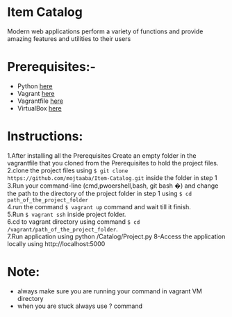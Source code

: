 
# Item Catalog
Modern web applications perform a variety of functions and provide amazing features and utilities to their users

# Prerequisites:-
- Python  [here](https://www.python.org)
- Vagrant   [here](https://www.vagrantup.com/downloads.html)
- Vagrantfile [here](https://github.com/udacity/fullstack-nanodegree-vm)
- VirtualBox   [here](https://www.virtualbox.org/wiki/Download_Old_Builds_5_1)

# Instructions:
1.After installing all the Prerequisites Create an empty folder in the vagrantfile that you cloned from the Prerequisites to hold the project files.
2.clone the project files using ```$ git clone https://github.com/mojtaaba/Item-Catalog.git``` inside the folder in step 1           
3.Run your command-line (cmd,pwoershell,bash, git bash �) and change the path to the directory of the project folder in step 1 using ```$ cd  path_of_the_project_folder```    
4.run the command ```$ vagrant up``` command and wait till it finish.   
5.Run ```$ vagrant ssh``` inside project folder.   
6.cd to vagrant directory using command ```$ cd /vagrant/path_of_the_project_folder```.    
7.Run application using python /Catalog/Project.py
8-Access the application locally using http://localhost:5000

# Note:
- always make sure you are running your command in vagrant VM directory
- when you are stuck always use \? command
